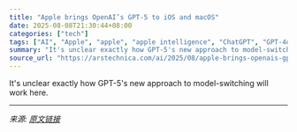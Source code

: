 ```yaml
---
title: "Apple brings OpenAI’s GPT-5 to iOS and macOS"
date: 2025-08-08T21:30:44+08:00
categories: ["tech"]
tags: ["AI", "Apple", "apple", "apple intelligence", "ChatGPT", "GPT-4o", "GPT-5", "iOS", "ios 26", "iPadOS", "ipados 26", "iphone", "MacOS", "macos tahoe", "openai"]
summary: "It's unclear exactly how GPT-5's new approach to model-switching will work here."
source_url: "https://arstechnica.com/ai/2025/08/apple-brings-openais-gpt-5-to-ios-and-macos/"
---
```


It's unclear exactly how GPT-5's new approach to model-switching will work here.

---

*来源: [原文链接](https://arstechnica.com/ai/2025/08/apple-brings-openais-gpt-5-to-ios-and-macos/)*
